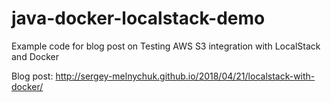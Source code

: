 # java-docker-localstack-demo
Example code for blog post on Testing AWS S3 integration with LocalStack and Docker

Blog post: http://sergey-melnychuk.github.io/2018/04/21/localstack-with-docker/

